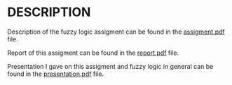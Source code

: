 # DESCRIPTION
Description of the fuzzy logic assigment can be found in the [assigment.pdf](assigment.pdf) file.

Report of this assigment can be found in the [report.pdf](report.pdf) file.

Presentation I gave on this assigment and fuzzy logic in general can be found in the [presentation.pdf](presentation.pdf) file.
